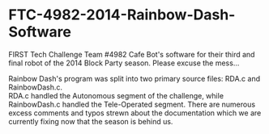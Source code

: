 FTC-4982-2014-Rainbow-Dash-Software
===================================

FIRST Tech Challenge Team #4982 Cafe Bot's software for their third and final robot of the 2014 Block Party season.  Please excuse the mess...

Rainbow Dash's program was split into two primary source files: RDA.c and RainbowDash.c.  
RDA.c handled the Autonomous segment of the challenge, while RainbowDash.c handled the Tele-Operated segment.  There are
numerous excess comments and typos strewn about the documentation which we are currently fixing now that the season is behind us.

